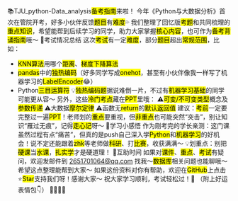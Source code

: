 📚TJU_python-Data_analysis<mark>备考指南</mark>来啦！
今年《Python与大数据分析》首次在管院开考，好多小伙伴反馈<mark>题目</mark>有<mark>难度</mark>💦
我们整理了回忆版<mark>考题</mark>和共同梳理的<mark>重点知识</mark>，希望能帮到后续学习的同学，助力大家掌握<mark>核心内容</mark>，也可作为<mark>备考背诵指南</mark>哦～
📝考试情况总结
这次<mark>考试</mark>有一定<mark>难度</mark>，部分<mark>题目</mark>超出<mark>常规范围</mark>，比如：
 * <mark>KNN算法</mark>用哪个<mark>距离</mark>、<mark>梯度下降算法</mark>
 * <mark>pandas</mark>中的<mark>独热编码</mark>（好多同学写成<mark>onehot</mark>，甚至有小伙伴像我一样写了机器学习的<mark>LabelEncoder</mark>😂）
 * Python<mark>三目运算符</mark>
   💡<mark>独热编码题</mark>据说难倒一片，不过有<mark>机器学习基础</mark>的同学可能更从容～
另外，这些<mark>冷门考点</mark>藏在<mark>PPT</mark>里哦：
⚠️<mark>可变/不可变类型</mark>概念及<mark>参数传递</mark>
⚠️大数据<mark>摩尔定律</mark>
⚠️函数无<mark>return</mark>的<mark>默认返回值</mark>
建议：<mark>考前</mark>一定要完整过一遍<mark>PPT</mark>！老师划的<mark>重点</mark>要重视，但<mark>非重点</mark>也可能突然“突击”，别让知识“雁过无痕”，记得<mark>走心记</mark>呀～
🌟学习小感悟
作为刚考完的学长亲测：这门课虽然过程有点“痛苦”，但真的是push自己深入学<mark>Python</mark>和<mark>机器学习</mark>的好机会！说不定还能跟着<mark>zhk</mark>等老师做<mark>科研</mark>、打<mark>比赛</mark>，收获满满～
💡划重点：别把<mark>硬课</mark>当<mark>水课</mark>，<mark>扎实学</mark>才是硬道理！
📩互助时间
如果对<mark>课件</mark>、<mark>重点</mark>、<mark>考试</mark>有疑问，欢迎发邮件到 2651701064@qq.com 找我～<mark>数据库</mark>相关问题也能聊哦～希望这点整理能帮到大家～
如果这份资料对你有帮助，欢迎在<mark>GitHub</mark>上点击⭐<mark>Star</mark>支持我们呀！感谢大家～
祝大家学习顺利，考试轻松过！🎉
（附上好运表情包👇）
🌈✨🐥🚀

